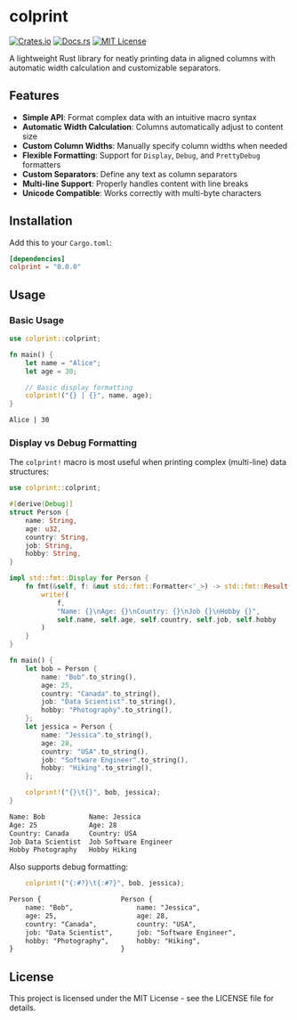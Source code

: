 # colprint

[![Crates.io](https://img.shields.io/crates/v/colprint.svg)](https://crates.io/crates/colprint)
[![Docs.rs](https://docs.rs/colprint/badge.svg)](https://docs.rs/colprint)
[![MIT License](https://img.shields.io/badge/license-MIT-blue.svg)](https://github.com/FreddyWordingham/colprint/blob/main/LICENSE)

A lightweight Rust library for neatly printing data in aligned columns with automatic width calculation and customizable separators.

## Features

- **Simple API**: Format complex data with an intuitive macro syntax
- **Automatic Width Calculation**: Columns automatically adjust to content size
- **Custom Column Widths**: Manually specify column widths when needed
- **Flexible Formatting**: Support for `Display`, `Debug`, and `PrettyDebug` formatters
- **Custom Separators**: Define any text as column separators
- **Multi-line Support**: Properly handles content with line breaks
- **Unicode Compatible**: Works correctly with multi-byte characters

## Installation

Add this to your `Cargo.toml`:

```toml
[dependencies]
colprint = "0.0.0"
```

## Usage

### Basic Usage

```rust
use colprint::colprint;

fn main() {
    let name = "Alice";
    let age = 30;

    // Basic display formatting
    colprint!("{} | {}", name, age);
}
```

```txt
Alice | 30
```

### Display vs Debug Formatting

The `colprint!` macro is most useful when printing complex (multi-line) data structures:

```rust
use colprint::colprint;

#[derive(Debug)]
struct Person {
    name: String,
    age: u32,
    country: String,
    job: String,
    hobby: String,
}

impl std::fmt::Display for Person {
    fn fmt(&self, f: &mut std::fmt::Formatter<'_>) -> std::fmt::Result {
        write!(
            f,
            "Name: {}\nAge: {}\nCountry: {}\nJob {}\nHobby {}",
            self.name, self.age, self.country, self.job, self.hobby
        )
    }
}

fn main() {
    let bob = Person {
        name: "Bob".to_string(),
        age: 25,
        country: "Canada".to_string(),
        job: "Data Scientist".to_string(),
        hobby: "Photography".to_string(),
    };
    let jessica = Person {
        name: "Jessica".to_string(),
        age: 28,
        country: "USA".to_string(),
        job: "Software Engineer".to_string(),
        hobby: "Hiking".to_string(),
    };

    colprint!("{}\t{}", bob, jessica);
}
```

```txt
Name: Bob         	Name: Jessica
Age: 25           	Age: 28
Country: Canada   	Country: USA
Job Data Scientist	Job Software Engineer
Hobby Photography 	Hobby Hiking
```

Also supports debug formatting:

```rust
    colprint!("{:#?}\t{:#?}", bob, jessica);
```

```txt
Person {                  	Person {
    name: "Bob",          	    name: "Jessica",
    age: 25,              	    age: 28,
    country: "Canada",    	    country: "USA",
    job: "Data Scientist",	    job: "Software Engineer",
    hobby: "Photography", 	    hobby: "Hiking",
}                         	}
```

## License

This project is licensed under the MIT License - see the LICENSE file for details.
